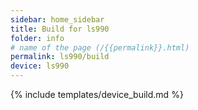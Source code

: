 ```yaml
---
sidebar: home_sidebar
title: Build for ls990
folder: info
# name of the page (/{{permalink}}.html)
permalink: ls990/build
device: ls990
---
```

{% include templates/device_build.md %}
